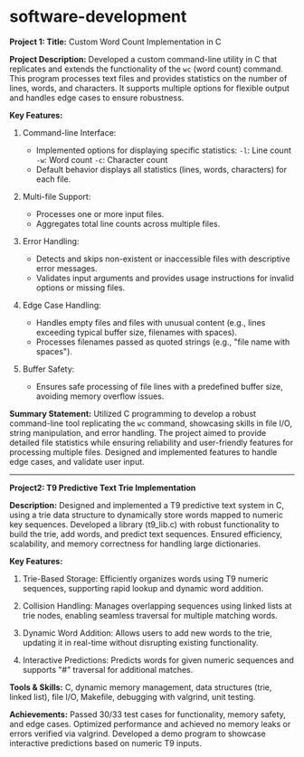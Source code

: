 # software-development
**Project 1: Title:** Custom Word Count Implementation in C

**Project Description:**
Developed a custom command-line utility in C that replicates and extends the functionality of the `wc` (word count) command. This program processes text files and provides statistics on the number of lines, words, and characters. It supports multiple options for flexible output and handles edge cases to ensure robustness.

**Key Features:**
1. Command-line Interface:
   - Implemented options for displaying specific statistics:
      `-l`: Line count
      `-w`: Word count
      `-c`: Character count
   - Default behavior displays all statistics (lines, words, characters) for each file.

2. Multi-file Support:
   - Processes one or more input files.
   - Aggregates total line counts across multiple files.

3. Error Handling:
   - Detects and skips non-existent or inaccessible files with descriptive error messages.
   - Validates input arguments and provides usage instructions for invalid options or missing files.

4. Edge Case Handling:
   - Handles empty files and files with unusual content (e.g., lines exceeding typical buffer size, filenames with spaces).
   - Processes filenames passed as quoted strings (e.g., "file name with spaces").

5. Buffer Safety:
   - Ensures safe processing of file lines with a predefined buffer size, avoiding memory overflow issues.

**Summary Statement:**
Utilized C programming to develop a robust command-line tool replicating the `wc` command, showcasing skills in file I/O, string manipulation, and error handling. The project aimed to provide detailed file statistics while ensuring reliability and user-friendly features for processing multiple files. Designed and implemented features to handle edge cases, and validate user input.
____________________________________________________________________________
**Project2: T9 Predictive Text Trie Implementation**

**Description:**
Designed and implemented a T9 predictive text system in C, using a trie data structure to dynamically store words mapped to numeric key sequences. Developed a library (t9_lib.c) with robust functionality to build the trie, add words, and predict text sequences. Ensured efficiency, scalability, and memory correctness for handling large dictionaries.

**Key Features:**

1. Trie-Based Storage:
Efficiently organizes words using T9 numeric sequences, supporting rapid lookup and dynamic word addition.

2. Collision Handling:
Manages overlapping sequences using linked lists at trie nodes, enabling seamless traversal for multiple matching words.

3. Dynamic Word Addition:
Allows users to add new words to the trie, updating it in real-time without disrupting existing functionality.

4. Interactive Predictions:
Predicts words for given numeric sequences and supports "#" traversal for additional matches.

**Tools & Skills:**
C, dynamic memory management, data structures (trie, linked list), file I/O, Makefile, debugging with valgrind, unit testing.

**Achievements:**
Passed 30/33 test cases for functionality, memory safety, and edge cases.
Optimized performance and achieved no memory leaks or errors verified via valgrind.
Developed a demo program to showcase interactive predictions based on numeric T9 inputs.







